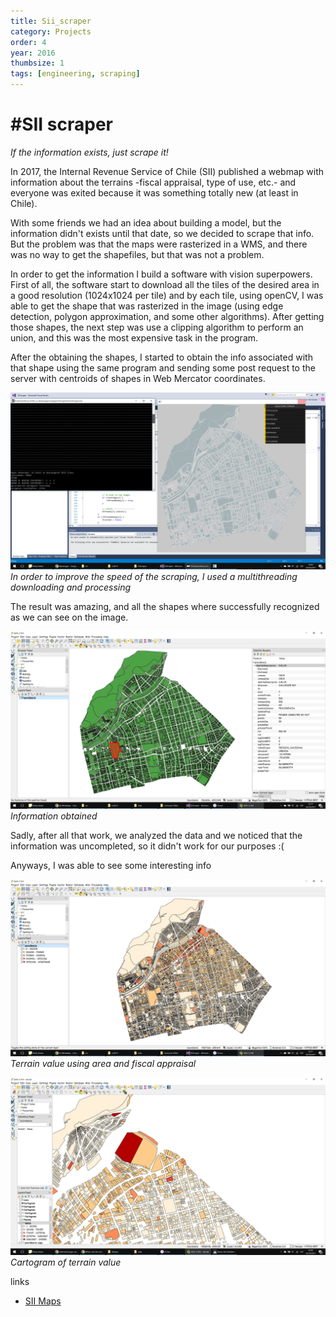 ```yaml
---
title: Sii_scraper
category: Projects
order: 4
year: 2016
thumbsize: 1
tags: [engineering, scraping]
---
```

# #SII scraper

*If the information exists, just scrape it!*

In 2017, the Internal Revenue Service of Chile (SII) published a webmap with information about the terrains -fiscal appraisal, type of use, etc.- and everyone was exited because it was something totally new (at least in Chile).

With some friends we had an idea about building a model, but the information didn't exists until that date, so we decided to scrape that info. But the problem was that the maps were rasterized in a WMS, and there was no way to get the shapefiles, but that was not a problem.

In order to get the information I build a software with vision superpowers. First of all, the software start to download all the tiles of the desired area in a good resolution (1024x1024 per tile) and by each tile, using openCV, I was able to get the shape that was rasterized in the image (using edge detection, polygon approximation, and some other algorithms). After getting those shapes, the next step was use a clipping algorithm to perform an union, and this was the most expensive task in the program.

After the obtaining the shapes, I started to obtain the info associated with that shape using the same program and sending some post request to the server with centroids of shapes in Web Mercator coordinates.


![Screen 02](images/sii_scraper/screen02.png)
*In order to improve the speed of the scraping, I used a multithreading downloading and processing*

The result was amazing, and all the shapes where successfully recognized as we can see on the image.


![Screen 03](images/sii_scraper/screen03.png)
*Information obtained*

Sadly, after all that work, we analyzed the data and we noticed that the information was uncompleted, so it didn't work for our purposes :(

Anyways, I was able to see some interesting info

![Screen 04](images/sii_scraper/screen04.png)
*Terrain value using area and fiscal appraisal*

![Screen 06](images/sii_scraper/screen06.png)
*Cartogram of terrain value*

links
- [SII Maps](https://www4.sii.cl/mapasui/internet/#/contenido/index.html)
